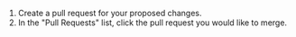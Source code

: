 1. Create a pull request for your proposed changes.
2. In the "Pull Requests" list, click the pull request you would like to merge.
